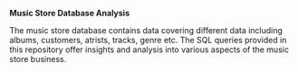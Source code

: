 **Music Store Database Analysis**

The music store database contains data covering different data including albums, customers, atrists, tracks, genre etc.
The SQL queries provided in this repository offer insights and analysis into various aspects of the music store business.
